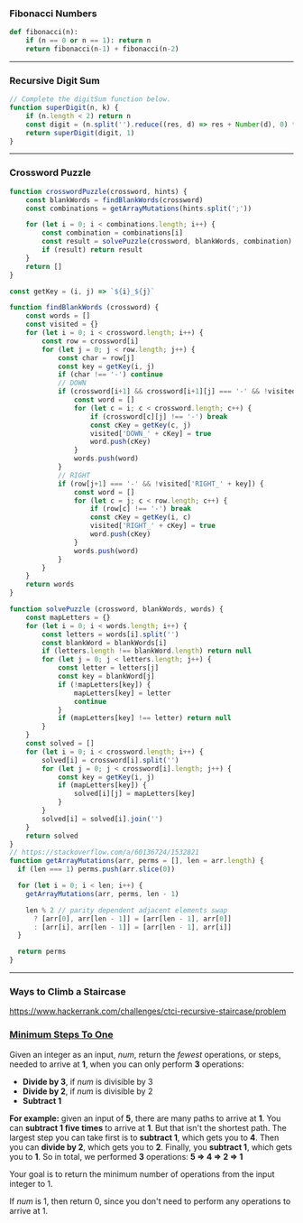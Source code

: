 
### Fibonacci Numbers
```python
def fibonacci(n):
    if (n == 0 or n == 1): return n
    return fibonacci(n-1) + fibonacci(n-2)
```

---

### Recursive Digit Sum
```js
// Complete the digitSum function below.
function superDigit(n, k) {
    if (n.length < 2) return n
    const digit = (n.split('').reduce((res, d) => res + Number(d), 0) * k) + ''
    return superDigit(digit, 1)
}
```

---

### Crossword Puzzle
```js
function crosswordPuzzle(crossword, hints) {
    const blankWords = findBlankWords(crossword)
    const combinations = getArrayMutations(hints.split(';'))

    for (let i = 0; i < combinations.length; i++) {
        const combination = combinations[i]
        const result = solvePuzzle(crossword, blankWords, combination)
        if (result) return result
    }
    return []
}

const getKey = (i, j) => `${i}_${j}`

function findBlankWords (crossword) {
    const words = []
    const visited = {}
    for (let i = 0; i < crossword.length; i++) {
        const row = crossword[i]
        for (let j = 0; j < row.length; j++) {
            const char = row[j]
            const key = getKey(i, j)
            if (char !== '-') continue
            // DOWN
            if (crossword[i+1] && crossword[i+1][j] === '-' && !visited['DOWN_' + key]) {
                const word = []
                for (let c = i; c < crossword.length; c++) {
                    if (crossword[c][j] !== '-') break
                    const cKey = getKey(c, j)
                    visited['DOWN_' + cKey] = true
                    word.push(cKey)
                }
                words.push(word)
            }
            // RIGHT
            if (row[j+1] === '-' && !visited['RIGHT_' + key]) {
                const word = []
                for (let c = j; c < row.length; c++) {
                    if (row[c] !== '-') break
                    const cKey = getKey(i, c)
                    visited['RIGHT_' + cKey] = true
                    word.push(cKey)
                }
                words.push(word)
            }
        }
    }
    return words
}

function solvePuzzle (crossword, blankWords, words) {
    const mapLetters = {}
    for (let i = 0; i < words.length; i++) {
        const letters = words[i].split('')
        const blankWord = blankWords[i]
        if (letters.length !== blankWord.length) return null
        for (let j = 0; j < letters.length; j++) {
            const letter = letters[j]
            const key = blankWord[j]
            if (!mapLetters[key]) {
                mapLetters[key] = letter
                continue
            }
            if (mapLetters[key] !== letter) return null
        }
    }
    const solved = []
    for (let i = 0; i < crossword.length; i++) {
        solved[i] = crossword[i].split('')
        for (let j = 0; j < crossword[i].length; j++) {
            const key = getKey(i, j)
            if (mapLetters[key]) {
                solved[i][j] = mapLetters[key]
            }
        }
        solved[i] = solved[i].join('')
    }
    return solved
}
// https://stackoverflow.com/a/60136724/1532821
function getArrayMutations(arr, perms = [], len = arr.length) {
  if (len === 1) perms.push(arr.slice(0))

  for (let i = 0; i < len; i++) {
    getArrayMutations(arr, perms, len - 1)

    len % 2 // parity dependent adjacent elements swap
      ? [arr[0], arr[len - 1]] = [arr[len - 1], arr[0]]
      : [arr[i], arr[len - 1]] = [arr[len - 1], arr[i]]
  }

  return perms
}
```

---

### Ways to Climb a Staircase
https://www.hackerrank.com/challenges/ctci-recursive-staircase/problem

### [Minimum Steps To One](https://leetcode.com/discuss/interview-question/538568/google-onsite-min-operations-to-reduce-number-to-1)
Given an integer as an input, *num*, return the *fewest* operations, or steps, needed to arrive at **1**, when you can only perform **3** operations:

- **Divide by 3**, if *num* is divisible by 3
- **Divide by 2**, if *num* is divisible by 2
- **Subtract 1**

**For example:** given an input of **5**, there are many paths to arrive at **1**. You can **subtract 1 five times** to arrive at **1**. But that isn't the shortest path. The largest step you can take first is to **subtract 1**, which gets you to **4**. Then you can **divide by 2**, which gets you to **2**. Finally, you **subtract 1**, which gets you to **1**. So in total, we performed **3** operations: **5 => 4 => 2 => 1**

Your goal is to return the minimum number of operations from the input integer to 1.

If *num* is 1, then return 0, since you don't need to perform any operations to arrive at 1.
